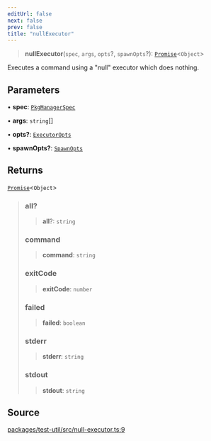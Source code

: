 ```yaml
---
editUrl: false
next: false
prev: false
title: "nullExecutor"
---
```


> **nullExecutor**(`spec`, `args`, `opts`?, `spawnOpts`?): [`Promise`]( https://developer.mozilla.org/docs/Web/JavaScript/Reference/Global_Objects/Promise )\<`Object`\>

Executes a command using a "null" executor which does nothing.

## Parameters

• **spec**: [`PkgManagerSpec`](/api/midnight-smoker/midnight-smoker/plugin/helpers/classes/pkgmanagerspec/)

• **args**: `string`[]

• **opts?**: [`ExecutorOpts`](/api/midnight-smoker/midnight-smoker/executor/interfaces/executoropts/)

• **spawnOpts?**: [`SpawnOpts`](/api/midnight-smoker/midnight-smoker/executor/type-aliases/spawnopts/)

## Returns

[`Promise`]( https://developer.mozilla.org/docs/Web/JavaScript/Reference/Global_Objects/Promise )\<`Object`\>

> ### all?
>
> > **all**?: `string`
>
> ### command
>
> > **command**: `string`
>
> ### exitCode
>
> > **exitCode**: `number`
>
> ### failed
>
> > **failed**: `boolean`
>
> ### stderr
>
> > **stderr**: `string`
>
> ### stdout
>
> > **stdout**: `string`
>

## Source

[packages/test-util/src/null-executor.ts:9](https://github.com/boneskull/midnight-smoker/blob/417858b/packages/test-util/src/null-executor.ts#L9)
